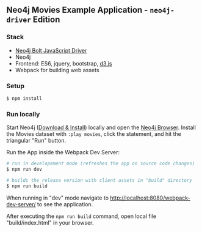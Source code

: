 ## Neo4j Movies Example Application - `neo4j-driver` Edition

### Stack

* [Neo4j Bolt JavaScript Driver](https://github.com/neo4j/neo4j-javascript-driver)
* Neo4j
* Frontend: ES6, jquery, bootstrap, [d3.js](http://d3js.org/)
* Webpack for building web assets

### Setup

```bash
$ npm install
```

### Run locally

Start Neo4j ([Download & Install](http://neo4j.com/download)) locally and open the [Neo4j Browser](http://localhost:7474). 
Install the Movies dataset with `:play movies`, click the statement, and hit the triangular "Run" button.

Run the App inside the Webpack Dev Server:

```bash
# run in developement mode (refreshes the app on source code changes)
$ npm run dev

# builds the release version with client assets in "build" directory
$ npm run build
```

When running in "dev" mode navigate to [http://localhost:8080/webpack-dev-server/](http://localhost:8080/webpack-dev-server/) to see the application.

After executing the `npm run build` command,  open local file "build/index.html" in your browser.
